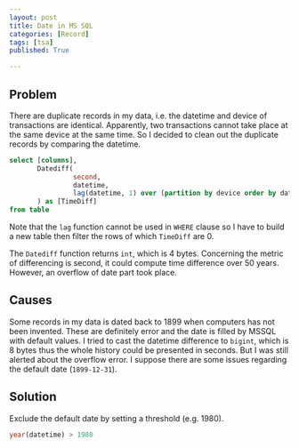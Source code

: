 ```yaml
---
layout: post 
title: Date in MS SQL
categories: [Record]
tags: [tsa]
published: True

---
```

## Problem

There are duplicate records in my data, i.e. the datetime and device of transactions are identical. Apparently, two transactions cannot take place at the same device at the same time. So I decided to clean out the duplicate records by comparing the datetime.

```sql
select [columns],
       Datediff(
                second,
                datetime,
                lag(datetime, 1) over (partition by device order by datetime) -- the previous record
       ) as [TimeDiff]
from table
```

Note that the `lag` function cannot be used in `WHERE` clause so I have to build a new table then filter the rows of which `TimeDiff` are 0.

The `Datediff` function returns `int`, which is 4 bytes. Concerning the metric of differencing is second, it could compute time difference over 50 years. However, an overflow of date part took place.


## Causes

Some records in my data is dated back to 1899 when computers has not been invented. These are definitely error and the date is filled by MSSQL with default values. I tried to cast the datetime difference to `bigint`, which is 8 bytes thus the whole history could be presented in seconds. But I was still alerted about the overflow error. I suppose there are some issues regarding the default date (`1899-12-31`).


## Solution

Exclude the default date by setting a threshold (e.g. 1980).

```sql
year(datetime) > 1980
```


